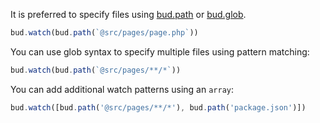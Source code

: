 It is preferred to specify files using [bud.path](/docs/bud.path) or [bud.glob](/docs/bud.glob).

```typescript
bud.watch(bud.path(`@src/pages/page.php`))
```

You can use glob syntax to specify multiple files using pattern matching:

```typescript
bud.watch(bud.path(`@src/pages/**/*`))
```

You can add additional watch patterns using an `array`:

```typescript
bud.watch([bud.path('@src/pages/**/*'), bud.path('package.json')])
```
